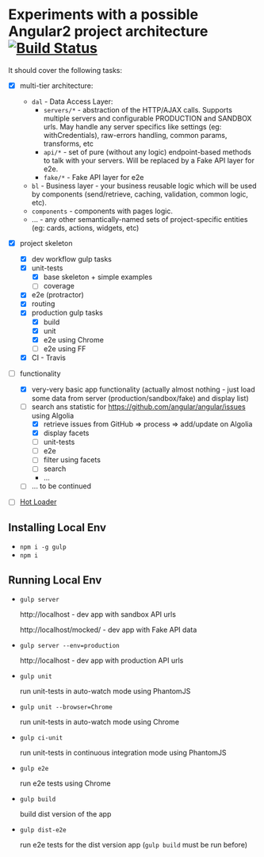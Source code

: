 # Experiments with a possible Angular2 project architecture [![Build Status][travis-image]][travis-url]

It should cover the following tasks:

- [x] multi-tier architecture:

    * `dal` - Data Access Layer:
        * `servers/*` - abstraction of the HTTP/AJAX calls. Supports multiple servers and  configurable PRODUCTION and SANDBOX urls.
         May handle any server specifics like settings (eg: withCredentials), raw-errors handling, common params, transforms, etc
        * `api/*` - set of pure (without any logic) endpoint-based methods to talk with your servers.
         Will be replaced by a Fake API layer for e2e.
        * `fake/*` - Fake API layer for e2e
    * `bl` - Business layer - your business reusable logic which will be used by components (send/retrieve, caching, validation, common logic, etc).
    * `components` - components with pages logic.
    * ... - any other semantically-named sets of project-specific entities (eg: cards, actions, widgets, etc)

- [x] project skeleton
    - [x] dev workflow gulp tasks
    - [x] unit-tests
        - [x] base skeleton + simple examples
        - [ ] coverage
    - [x] e2e (protractor)
    - [x] routing
    - [x] production gulp tasks
        - [x] build
        - [x] unit
        - [x] e2e using Chrome
        - [ ] e2e using FF
    - [x] CI - Travis
- [ ] functionality
    - [x] very-very basic app functionality (actually almost nothing - just load some data from server (production/sandbox/fake) and display list)
    - [ ] search ans statistic for https://github.com/angular/angular/issues using Algolia
        - [x] retrieve issues from GitHub => process => add/update on Algolia
        - [x] display facets
        - [ ] unit-tests
        - [ ] e2e
        - [ ] filter using facets
        - [ ] search
        - ...
    - [ ] ... to be continued
- [ ] [Hot Loader](http://blog.mgechev.com/2015/10/26/angular2-hot-loader-hot-loading-tooling/)

## Installing Local Env

* `npm i -g gulp`
* `npm i`

## Running Local Env

* `gulp server`

    http://localhost - dev app with sandbox API urls
    
    http://localhost/mocked/ - dev app with Fake API data
    
* `gulp server --env=production`

    http://localhost - dev app with production API urls
    
* `gulp unit`

    run unit-tests in auto-watch mode using PhantomJS
    
* `gulp unit --browser=Chrome`

    run unit-tests in auto-watch mode using Chrome
    
* `gulp ci-unit`

    run unit-tests in continuous integration mode using PhantomJS
    
* `gulp e2e`

    run e2e tests using Chrome
    
* `gulp build`

    build dist version of the app
    
* `gulp dist-e2e`

    run e2e tests for the dist version app (`gulp build` must be run before)

[travis-image]:https://travis-ci.org/andreev-artem/angular2-architecture-example.svg?branch=master
[travis-url]: https://travis-ci.org/andreev-artem/angular2-architecture-example